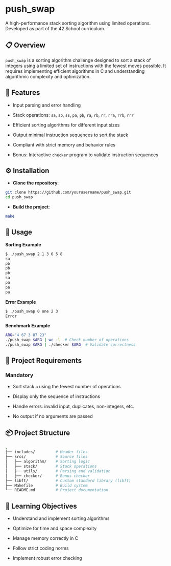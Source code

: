 # push_swap

A high-performance stack sorting algorithm using limited operations. Developed as part of the 42 School curriculum.


## 📋 Overview

`push_swap` is a sorting algorithm challenge designed to sort a stack of integers using a limited set of instructions with the fewest moves possible. It requires implementing efficient algorithms in C and understanding algorithmic complexity and optimization.

## 🚀 Features

-   Input parsing and error handling
    
-   Stack operations: `sa`, `sb`, `ss`, `pa`, `pb`, `ra`, `rb`, `rr`, `rra`, `rrb`, `rrr`
    
-   Efficient sorting algorithms for different input sizes
    
-   Output minimal instruction sequences to sort the stack
    
-   Compliant with strict memory and behavior rules
    
-   Bonus: Interactive `checker` program to validate instruction sequences

## ⚙️ Installation

-   **Clone the repository**:
    
```bash
git clone https://github.com/yourusername/push_swap.git
cd push_swap
```
	
-   **Build the project**:

```bash
make
```

## 📌 Usage

**Sorting Example**
```bash
$ ./push_swap 2 1 3 6 5 8
sa
pb
pb
pb
sa
pa
pa
pa
```

**Error Example**
```bash
$ ./push_swap 0 one 2 3
Error
```

**Benchmark Example**
```bash
ARG="4 67 3 87 23"
./push_swap $ARG | wc -l  # Check number of operations
./push_swap $ARG | ./checker $ARG  # Validate correctness
```

## 📐 Project Requirements

### Mandatory

-   Sort stack `a` using the fewest number of operations
    
-   Display only the sequence of instructions
    
-   Handle errors: invalid input, duplicates, non-integers, etc.
    
-   No output if no arguments are passed


## 📦 Project Structure

```bash
.
├── includes/         # Header files
├── srcs/             # Source files
│   ├── algorithm/    # Sorting logic
│   ├── stack/        # Stack operations
│   ├── utils/        # Parsing and validation
│   ├── checker/      # Bonus checker
├── libft/            # Custom standard library (libft)
├── Makefile          # Build system
└── README.md         # Project documentation
```

## 🧠 Learning Objectives

-   Understand and implement sorting algorithms
    
-   Optimize for time and space complexity
    
-   Manage memory correctly in C
    
-   Follow strict coding norms
    
-   Implement robust error checking
    

